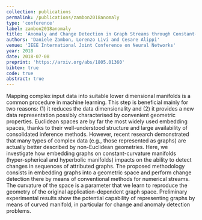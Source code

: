 ```yaml
---
collection: publications
permalink: /publications/zambon2018anomaly
type: 'conference'
label: zambon2018anomaly
title: 'Anomaly and Change Detection in Graph Streams through Constant-Curvature Manifold Embeddings'
authors: 'Daniele Zambon, Lorenzo Livi and Cesare Alippi'
venue: 'IEEE International Joint Conference on Neural Networks'
year: 2018
date: 2018-07-08
preprint: 'https://arxiv.org/abs/1805.01360'
bibtex: true
code: true
abstract: true
---
```

Mapping complex input data into suitable lower dimensional manifolds is a common procedure in machine learning. This step is beneficial mainly for two reasons: (1) it reduces the data dimensionality and (2) it provides a new data representation possibly characterised by convenient geometric properties. Euclidean spaces are by far the most widely used embedding spaces, thanks to their well-understood structure and large availability of consolidated inference methods. However, recent research demonstrated that many types of complex data (e.g., those represented as graphs) are actually better described by non-Euclidean geometries. Here, we investigate how embedding graphs on constant-curvature manifolds (hyper-spherical and hyperbolic manifolds) impacts on the ability to detect changes in sequences of attributed graphs. The proposed methodology consists in embedding graphs into a geometric space and perform change detection there by means of conventional methods for numerical streams. The curvature of the space is a parameter that we learn to reproduce the geometry of the original application-dependent graph space. Preliminary experimental results show the potential capability of representing graphs by means of curved manifold, in particular for change and anomaly detection problems. 